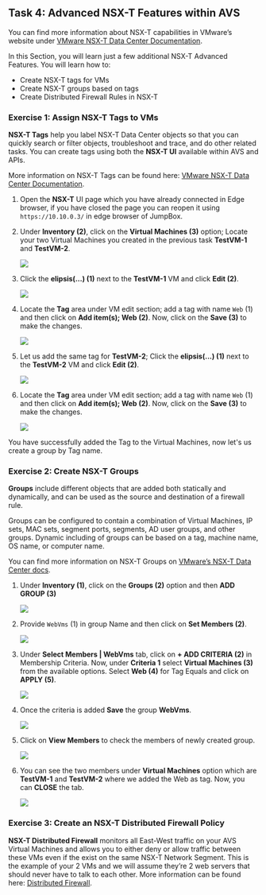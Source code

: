 ## Task 4: Advanced NSX-T Features within AVS
You can find more information about NSX-T capabilities in VMware’s website under [VMware NSX-T Data Center Documentation](https://docs.vmware.com/en/VMware-NSX-T-Data-Center/index.html).

In this Section, you will learn just a few additional NSX-T Advanced Features. You will learn how to:
  * Create NSX-T tags for VMs
  * Create NSX-T groups based on tags
  * Create Distributed Firewall Rules in NSX-T

### Exercise 1: Assign NSX-T Tags to VMs
**NSX-T Tags** help you label NSX-T Data Center objects so that you can quickly search or filter objects, troubleshoot and trace, and do other related tasks.
You can create tags using both the **NSX-T UI** available within AVS and APIs.

More information on NSX-T Tags can be found here: [VMware NSX-T Data Center Documentation](https://docs.vmware.com/en/VMware-NSX-T-Data-Center/3.2/administration/GUID-358DF469-75C8-48C4-B0E2-279E55C7BB3E.html#:~:text=Tags%20Tags%20help%20you%20to%20label%20NSX-T%20Data,create%20tags%20using%20both%20the%20UI%20and%20APIs.).

1. Open the **NSX-T** UI page which you have already connected in Edge browser, if you have closed the page you can reopen it using `https://10.10.0.3/` in edge browser of JumpBox. 

2. Under **Inventory (2)**, click on the **Virtual Machines (3)** option; Locate your two Virtual Machines you created in the previous task **TestVM-1** and **TestVM-2**.
 
   ![](Images/nsx-t-inventory-vms.jpg)
   
3. Click the **elipsis(...) (1)** next to the **TestVM-1** VM and click **Edit (2)**.

   ![](Images/edit-testvm1.jpg)
   
4. Locate the **Tag** area under VM edit section; add a tag with name `Web` (1) and then click on **Add item(s); Web (2)**. Now, click on the **Save (3)** to make the changes.

   ![](Images/testvm1-save-tag.jpg)
   
5. Let us add the same tag for **TestVM-2**;  Click the **elipsis(...) (1)** next to the **TestVM-2** VM and click **Edit (2)**.

   ![](Images/edit-testvm2.jpg)
   
6. Locate the **Tag** area under VM edit section; add a tag with name `Web` (1) and then click on **Add item(s); Web (2)**. Now, click on the **Save (3)** to make the changes.

   ![](Images/testvm2-save-tag.jpg) 
   
You have successfully added the Tag to the Virtual Machines, now let's us create a group by Tag name.

### Exercise 2: Create NSX-T Groups

**Groups** include different objects that are added both statically and dynamically, and can be used as the source and destination of a firewall rule.

Groups can be configured to contain a combination of Virtual Machines, IP sets, MAC sets, segment ports, segments, AD user groups, and other groups. Dynamic including of groups can be based on a tag, machine name, OS name, or computer name.

You can find more information on NSX-T Groups on [VMware’s NSX-T Data Center docs](https://docs.vmware.com/en/VMware-NSX-T-Data-Center/3.2/administration/GUID-9DFF6EE2-2E00-4097-A412-B72472596E4D.html).

1. Under **Inventory (1)**, click on the **Groups (2)** option and then **ADD GROUP (3)**

   ![](Images/groups-add-group.jpg)
  
2. Provide `WebVms` (1) in group Name and then click on **Set Members (2)**.

   ![](Images/add-groups-name.jpg)
   
3. Under **Select Members | WebVms** tab, click on **+ ADD CRITERIA (2)** in Membership Criteria. Now, under **Criteria 1** select **Virtual Machines (3)** from the available options. Select **Web (4)** for Tag Equals and click on **APPLY (5)**. 

   ![](Images/add-criteria.jpg)
   
4. Once the criteria is added **Save** the group **WebVms**.

   ![](Images/save-webvms-group.jpg)
   
5. Click on **View Members** to check the members of newly created group. 

   ![](Images/webvms-view-members.jpg)
   
6. You can see the two members under **Virtual Machines** option which are **TestVM-1** and **TestVM-2** where we added the Web as tag. Now, you can **CLOSE** the tab.

   ![](Images/webvms-review-members.jpg)

### Exercise 3: Create an NSX-T Distributed Firewall Policy

**NSX-T Distributed Firewall** monitors all East-West traffic on your AVS Virtual Machines and allows you to either deny or allow traffic between these VMs even if the exist on the same NSX-T Network Segment. This is the example of your 2 VMs and we will assume they’re 2 web servers that should never have to talk to each other. More information can be found here: [Distributed Firewall](https://docs.vmware.com/en/VMware-NSX-T-Data-Center/3.2/administration/GUID-6AB240DB-949C-4E95-A9A7-4AC6EF5E3036.html).
